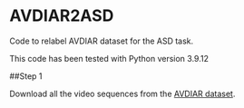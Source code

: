# AVDIAR2ASD
Code to relabel AVDIAR dataset for the ASD task.

This code has been tested with Python version 3.9.12

##Step 1

Download all the video sequences from the [AVDIAR dataset](https://team.inria.fr/perception/avdiar/).
